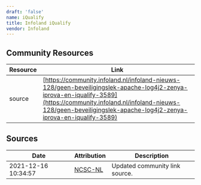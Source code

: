 ```yaml
---
draft: 'false'
name: iQualify
title: Infoland iQualify
vendor: Infoland
---
```



## Community Resources
| Resource | Link |
| --- | --- |
| source | [https://community.infoland.nl/infoland-nieuws-128/geen-beveiligingslek-apache-log4j2-zenya-iprova-en-iqualify-3589](https://community.infoland.nl/infoland-nieuws-128/geen-beveiligingslek-apache-log4j2-zenya-iprova-en-iqualify-3589) |


## Sources
| Date | Attribution | Description |
| --- | --- | --- |
| 2021-12-16 10:34:57 | [NCSC-NL](https://github.com/NCSC-NL/log4shell/blob/main/software/README.md) | Updated community link source.  |

